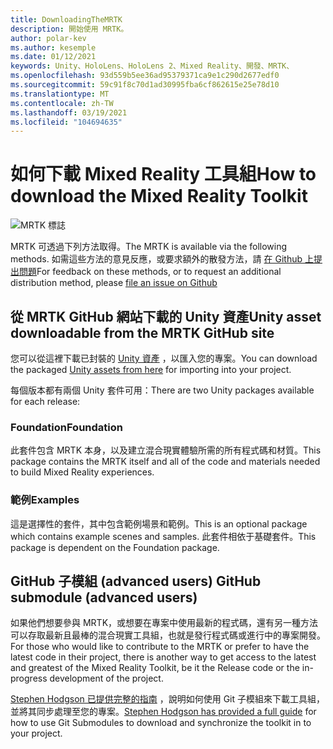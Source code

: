 ```yaml
---
title: DownloadingTheMRTK
description: 開始使用 MRTK。
author: polar-kev
ms.author: kesemple
ms.date: 01/12/2021
keywords: Unity、HoloLens、HoloLens 2、Mixed Reality、開發、MRTK、
ms.openlocfilehash: 93d559b5ee36ad95379371ca9e1c290d2677edf0
ms.sourcegitcommit: 59c91f8c70d1ad30995fba6cf862615e25e78d10
ms.translationtype: MT
ms.contentlocale: zh-TW
ms.lasthandoff: 03/19/2021
ms.locfileid: "104694635"
---
```

# <a name="how-to-download-the-mixed-reality-toolkit"></a><span data-ttu-id="1c5bb-104">如何下載 Mixed Reality 工具組</span><span class="sxs-lookup"><span data-stu-id="1c5bb-104">How to download the Mixed Reality Toolkit</span></span>

![MRTK 標誌](../features//Images/MRTK_Logo_Rev.png)

<span data-ttu-id="1c5bb-106">MRTK 可透過下列方法取得。</span><span class="sxs-lookup"><span data-stu-id="1c5bb-106">The MRTK is available via the following methods.</span></span> <span data-ttu-id="1c5bb-107">如需這些方法的意見反應，或要求額外的散發方法，請 [在 Github 上提出問題](https://github.com/Microsoft/MixedRealityToolkit-Unity/issues/new/choose)</span><span class="sxs-lookup"><span data-stu-id="1c5bb-107">For feedback on these methods, or to request an additional distribution method, please [file an issue on Github](https://github.com/Microsoft/MixedRealityToolkit-Unity/issues/new/choose)</span></span>

## <a name="unity-asset-downloadable-from-the-mrtk-github-site"></a><span data-ttu-id="1c5bb-108">從 MRTK GitHub 網站下載的 Unity 資產</span><span class="sxs-lookup"><span data-stu-id="1c5bb-108">Unity asset downloadable from the MRTK GitHub site</span></span>

<span data-ttu-id="1c5bb-109">您可以從這裡下載已封裝的 [Unity 資產](https://github.com/Microsoft/MixedRealityToolkit-Unity/releases) ，以匯入您的專案。</span><span class="sxs-lookup"><span data-stu-id="1c5bb-109">You can download the packaged [Unity assets from here](https://github.com/Microsoft/MixedRealityToolkit-Unity/releases) for importing into your project.</span></span>

<span data-ttu-id="1c5bb-110">每個版本都有兩個 Unity 套件可用：</span><span class="sxs-lookup"><span data-stu-id="1c5bb-110">There are two Unity packages available for each release:</span></span>

### <a name="foundation"></a><span data-ttu-id="1c5bb-111">Foundation</span><span class="sxs-lookup"><span data-stu-id="1c5bb-111">Foundation</span></span>

<span data-ttu-id="1c5bb-112">此套件包含 MRTK 本身，以及建立混合現實體驗所需的所有程式碼和材質。</span><span class="sxs-lookup"><span data-stu-id="1c5bb-112">This package contains the MRTK itself and all of the code and materials needed to build Mixed Reality experiences.</span></span>

### <a name="examples"></a><span data-ttu-id="1c5bb-113">範例</span><span class="sxs-lookup"><span data-stu-id="1c5bb-113">Examples</span></span>

<span data-ttu-id="1c5bb-114">這是選擇性的套件，其中包含範例場景和範例。</span><span class="sxs-lookup"><span data-stu-id="1c5bb-114">This is an optional package which contains example scenes and samples.</span></span> <span data-ttu-id="1c5bb-115">此套件相依于基礎套件。</span><span class="sxs-lookup"><span data-stu-id="1c5bb-115">This package is dependent on the Foundation package.</span></span>

## <a name="github-submodule-advanced-users"></a><span data-ttu-id="1c5bb-116">GitHub 子模組 (advanced users) </span><span class="sxs-lookup"><span data-stu-id="1c5bb-116">GitHub submodule (advanced users)</span></span>

<span data-ttu-id="1c5bb-117">如果他們想要參與 MRTK，或想要在專案中使用最新的程式碼，還有另一種方法可以存取最新且最棒的混合現實工具組，也就是發行程式碼或進行中的專案開發。</span><span class="sxs-lookup"><span data-stu-id="1c5bb-117">For those who would like to contribute to the MRTK or prefer to have the latest code in their project, there is another way to get access to the latest and greatest of the Mixed Reality Toolkit, be it the Release code or the in-progress development of the project.</span></span>

<span data-ttu-id="1c5bb-118">[Stephen Hodgson 已提供完整的指南](https://www.rageagainstthepixel.com/expert-import-mrtk/) ，說明如何使用 Git 子模組來下載工具組，並將其同步處理至您的專案。</span><span class="sxs-lookup"><span data-stu-id="1c5bb-118">[Stephen Hodgson has provided a full guide](https://www.rageagainstthepixel.com/expert-import-mrtk/) for how to use Git Submodules to download and synchronize the toolkit in to your project.</span></span>
